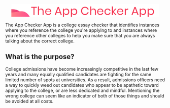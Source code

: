 <div align="center"><img src="images/logo.png" alt="The App Checker App"></div>


The App Checker App is a college essay checker that identifies instances where you reference the college you're applying to and instances where you reference other colleges to help you make sure that you are always talking about the correct college.

## What is the purpose?
College admissions have become increasingly competitive in the last few years and many equally qualified candidates are fighting for the same limited number of spots at universities. As a result, admissions officers need a way to quickly weed out candidates who appear to be apathetic toward applying to the college, or are less dedicated and mindful. Mentioning the wrong college can seem like an indicator of both of those things and should be avoided at all costs.

